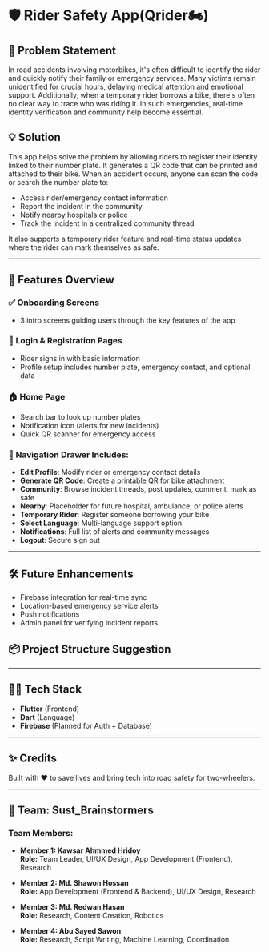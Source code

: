 # 🛡️ Rider Safety App(Qrider🏍️) 

## 🚨 Problem Statement
In road accidents involving motorbikes, it's often difficult to identify the rider and quickly notify their family or emergency services. Many victims remain unidentified for crucial hours, delaying medical attention and emotional support. Additionally, when a temporary rider borrows a bike, there's often no clear way to trace who was riding it. In such emergencies, real-time identity verification and community help become essential.

## 💡 Solution
This app helps solve the problem by allowing riders to register their identity linked to their number plate. It generates a QR code that can be printed and attached to their bike. When an accident occurs, anyone can scan the code or search the number plate to:

- Access rider/emergency contact information
- Report the incident in the community
- Notify nearby hospitals or police
- Track the incident in a centralized community thread

It also supports a temporary rider feature and real-time status updates where the rider can mark themselves as safe.

---

## 🚀 Features Overview

### ✅ Onboarding Screens
- 3 intro screens guiding users through the key features of the app


### 🔐 Login & Registration Pages
- Rider signs in with basic information
- Profile setup includes number plate, emergency contact, and optional data

### 🏠 Home Page
- Search bar to look up number plates
- Notification icon (alerts for new incidents)
- Quick QR scanner for emergency access

### 📂 Navigation Drawer Includes:
- **Edit Profile**: Modify rider or emergency contact details
- **Generate QR Code**: Create a printable QR for bike attachment
- **Community**: Browse incident threads, post updates, comment, mark as safe
- **Nearby**: Placeholder for future hospital, ambulance, or police alerts
- **Temporary Rider**: Register someone borrowing your bike
- **Select Language**: Multi-language support option
- **Notifications**: Full list of alerts and community messages
- **Logout**: Secure sign out

---

## 🛠️ Future Enhancements
- Firebase integration for real-time sync
- Location-based emergency service alerts
- Push notifications
- Admin panel for verifying incident reports

## 📦 Project Structure Suggestion


---

## 👨‍💻 Tech Stack
- **Flutter** (Frontend)
- **Dart** (Language)
- **Firebase** (Planned for Auth + Database)

---

## ✨ Credits
Built with ❤️ to save lives and bring tech into road safety for two-wheelers.

---

## 👥 Team: Sust_Brainstormers

### Team Members:

- **Member 1: Kawsar Ahmmed Hridoy**  
  **Role:** Team Leader, UI/UX Design, App Development (Frontend), Research

- **Member 2: Md. Shawon Hossan**  
  **Role:** App Development (Frontend & Backend), UI/UX Design, Research

- **Member 3: Md. Redwan Hasan**  
  **Role:** Research, Content Creation, Robotics

- **Member 4: Abu Sayed Sawon**  
  **Role:** Research, Script Writing, Machine Learning, Coordination
